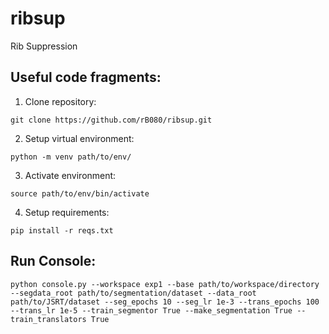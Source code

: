 # ribsup
Rib Suppression


## Useful code fragments:
1. Clone repository: 
```
git clone https://github.com/rB080/ribsup.git
```
2. Setup virtual environment:
```
python -m venv path/to/env/
```
3. Activate environment:
```
source path/to/env/bin/activate
```
4. Setup requirements:
```
pip install -r reqs.txt
```

## Run Console:
```
python console.py --workspace exp1 --base path/to/workspace/directory --segdata_root path/to/segmentation/dataset --data_root path/to/JSRT/dataset --seg_epochs 10 --seg_lr 1e-3 --trans_epochs 100 --trans_lr 1e-5 --train_segmentor True --make_segmentation True --train_translators True
```